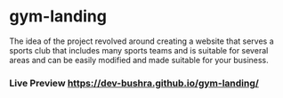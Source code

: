 # gym-landing
 The idea of the project revolved around creating a website that serves a sports club that includes many sports teams and is suitable for several areas and can be easily modified and made suitable for your business.
 
  ### Live Preview https://dev-bushra.github.io/gym-landing/
